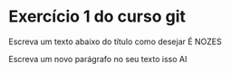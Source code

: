# Exercício 1 do curso git

Escreva um texto abaixo do título como desejar
É NOZES

Escreva um novo parágrafo no seu texto
isso AI